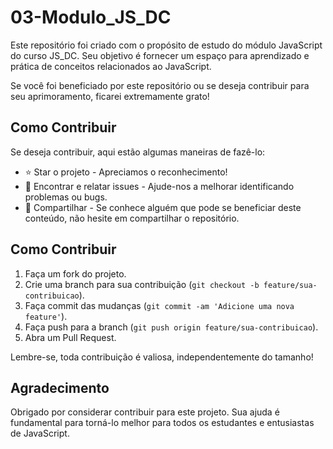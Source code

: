 

# 03-Modulo_JS_DC

Este repositório foi criado com o propósito de estudo do módulo JavaScript do curso JS_DC. Seu objetivo é fornecer um espaço para aprendizado e prática de conceitos relacionados ao JavaScript.

Se você foi beneficiado por este repositório ou se deseja contribuir para seu aprimoramento, ficarei extremamente grato!

## Como Contribuir

Se deseja contribuir, aqui estão algumas maneiras de fazê-lo:

- ⭐️ Star o projeto - Apreciamos o reconhecimento!
- 🐛 Encontrar e relatar issues - Ajude-nos a melhorar identificando problemas ou bugs.
- 🌟 Compartilhar - Se conhece alguém que pode se beneficiar deste conteúdo, não hesite em compartilhar o repositório.

## Como Contribuir

1. Faça um fork do projeto.
2. Crie uma branch para sua contribuição (`git checkout -b feature/sua-contribuicao`).
3. Faça commit das mudanças (`git commit -am 'Adicione uma nova feature'`).
4. Faça push para a branch (`git push origin feature/sua-contribuicao`).
5. Abra um Pull Request.

Lembre-se, toda contribuição é valiosa, independentemente do tamanho!

## Agradecimento

Obrigado por considerar contribuir para este projeto. Sua ajuda é fundamental para torná-lo melhor para todos os estudantes e entusiastas de JavaScript.



